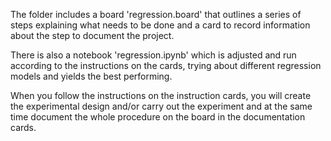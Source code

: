 The folder includes a board 'regression.board' that outlines a series of steps explaining what needs to be done and a card to record information about the step to document the project.

There is also a notebook 'regression.ipynb' which is adjusted and run according to the instructions on the cards, trying about different regression models and yields the best performing.

When you follow the instructions on the instruction cards, you will create the experimental design and/or carry out the experiment and at the same time document the whole procedure on the board in the documentation cards.